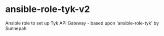 # ansible-role-tyk-v2
Ansible role to set up Tyk API Gateway - based upon 'ansible-role-tyk' by Sunnepah 
